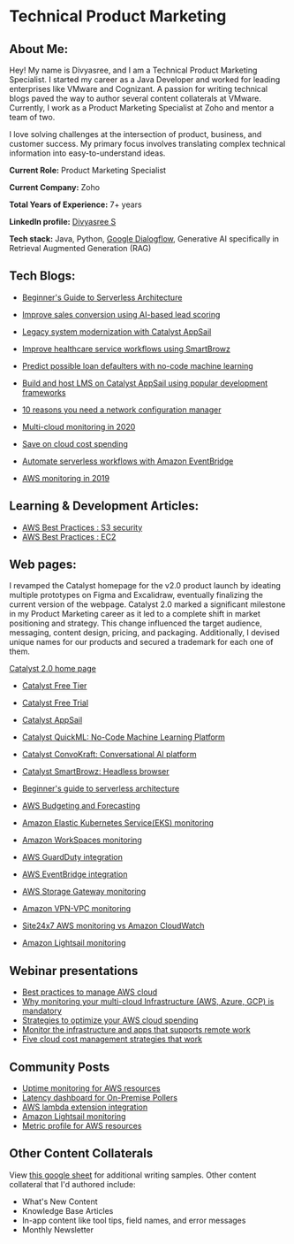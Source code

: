 # Technical Product Marketing
## About Me: 
Hey! My name is Divyasree, and I am a Technical Product Marketing Specialist. I started my career as a Java Developer and worked for leading enterprises like VMware and Cognizant. A passion for writing technical blogs paved the way to author several content collaterals at VMware. Currently, I work as a Product Marketing Specialist at Zoho and mentor a team of two.

I love solving challenges at the intersection of product, business, and customer success. My primary focus involves translating complex technical information into easy-to-understand ideas.  

**Current Role:** Product Marketing Specialist

**Current Company:** Zoho

**Total Years of Experience:** 7+ years

**LinkedIn profile:** [Divyasree S](https://www.linkedin.com/in/divyasree-s/)

**Tech stack:** Java, Python, [Google Dialogflow](https://www.cloudskillsboost.google/public_profiles/ddb52235-9759-4f08-8bdc-41010bc79c06/badges/6810070), Generative AI specifically in Retrieval Augmented Generation (RAG)

## Tech Blogs:

* [Beginner's Guide to Serverless Architecture](https://catalyst.zoho.com/serverless-architecture.html)
* [Improve sales conversion using AI-based lead scoring](https://catalyst.zoho.com/blog/build-with-catalyst/improve-sales-conversion-using-AI-based-lead-scoring-in-Catalyst-QuickML.html)
* [Legacy system modernization with Catalyst AppSail](https://catalyst.zoho.com/blog/build-with-catalyst/legacy-modernisation-with-AppSail-using-popular-development-framework.html)
* [Improve healthcare service workflows using SmartBrowz](https://catalyst.zoho.com/blog/build-with-catalyst/improve-healthcare-services-workflows-using-smartbrowz.html)
* [Predict possible loan defaulters with no-code machine learning](https://catalyst.zoho.com/blog/build-with-catalyst/predict-possible-loan-defaulters-with-no-code-machine-learning.html)
* [Build and host LMS on Catalyst AppSail using popular development frameworks](https://catalyst.zoho.com/blog/build-with-catalyst/build-and-host-LMS-in-AppSail-using-popular-development-framework.html)
  
* [10 reasons you need a network configuration manager](https://www.site24x7.com/blog/10-reasons-you-need-a-network-configuration-manager)
* [Multi-cloud monitoring in 2020](https://www.site24x7.com/blog/multi-cloud-monitoring-a-quick-recap)
* [Save on cloud cost spending](https://www.site24x7.com/blog/save-on-your-cloud-spending-five-essential-cloud-cost-management-strategies-that-work)
* [Automate serverless workflows with Amazon EventBridge](https://www.site24x7.com/blog/automating-serverless-workflows-with-amazon-eventbridge)
* [AWS monitoring in 2019](https://www.site24x7.com/blog/aws-how-did-we-monitor-the-cloud-in-2019)

## Learning & Development Articles: 

* [AWS Best Practices : S3 security](https://www.site24x7.com/learn/aws/aws-best-practices-s3.html)
* [AWS Best Practices : EC2](https://www.site24x7.com/learn/aws/aws-best-practices-ec2.html)

## Web pages:

I revamped the Catalyst homepage for the v2.0 product launch by ideating multiple prototypes on Figma and Excalidraw, eventually finalizing the current version of the webpage. Catalyst 2.0 marked a significant milestone in my Product Marketing career as it led to a complete shift in market positioning and strategy. This change influenced the target audience, messaging, content design, pricing, and packaging. Additionally, I devised unique names for our products and secured a trademark for each one of them.

[Catalyst 2.0 home page](https://catalyst.zoho.com/)

* [Catalyst Free Tier](https://catalyst.zoho.com/free-tier.html)
* [Catalyst Free Trial](https://catalyst.zoho.com/catalyst-free-trial.html)
* [Catalyst AppSail](https://catalyst.zoho.com/app-sail.html)
* [Catalyst QuickML: No-Code Machine Learning Platform](https://catalyst.zoho.com/quickml.html)
* [Catalyst ConvoKraft: Conversational AI platform](https://catalyst.zoho.com/convokraft.html)
* [Catalyst SmartBrowz: Headless browser](https://catalyst.zoho.com/smartbrowz.html)
* [Beginner's guide to serverless architecture](https://catalyst.zoho.com/serverless-architecture.html)

* [AWS Budgeting and Forecasting](https://www.site24x7.com/cloudspend/budget-and-forecasts.html)
* [Amazon Elastic Kubernetes Service(EKS) monitoring](https://www.site24x7.com/amazon-eks-monitoring.html)
* [Amazon WorkSpaces monitoring](https://www.site24x7.com/amazon-workspaces-monitoring.html)
* [AWS GuardDuty integration](https://www.site24x7.com/aws-guardduty-integration.html)
* [AWS EventBridge integration](https://www.site24x7.com/amazon-eventbridge-integration.html)
* [AWS Storage Gateway monitoring](https://www.site24x7.com/aws-storage-gateway-monitoring.html)
* [Amazon VPN-VPC monitoring](https://www.site24x7.com/amazon-vpn-monitoring.html)
* [Site24x7 AWS monitoring vs Amazon CloudWatch](https://www.site24x7.com/cloudwatch-alternative.html)
* [Amazon Lightsail monitoring](https://www.site24x7.com/amazon-lightsail-monitoring.html)

## Webinar presentations

* [Best practices to manage AWS cloud](https://www.youtube.com/watch?v=PhWucuAHGXo)
* [Why monitoring your multi-cloud Infrastructure (AWS, Azure, GCP) is mandatory](https://www.youtube.com/watch?v=0z8Smga93as)
* [Strategies to optimize your AWS cloud spending](https://www.youtube.com/watch?v=NARIFk0nWm8)
* [Monitor the infrastructure and apps that supports remote work](https://www.youtube.com/watch?v=j0IELedSzxY)
* [Five cloud cost management strategies that work](https://www.youtube.com/watch?v=9PqK4r1iz5o)


## Community Posts

* [Uptime monitoring for AWS resources](https://www.site24x7.com/community/introducing-uptime-monitoring-for-aws-resources)
* [Latency dashboard for On-Premise Pollers](https://www.site24x7.com/community/introducing-the-latency-dashboard-for-on-premise-pollers)
* [AWS lambda extension integration](https://www.site24x7.com/community/introducing-aws-lambda-extension-integration)
* [Amazon Lightsail monitoring](https://www.site24x7.com/community/new-feature-amazon-lightsail-instance-monitoring)
* [Metric profile for AWS resources](https://www.site24x7.com/community/introducing-metric-profile-for-aws-resources)

## Other Content Collaterals

View [this google sheet](https://docs.google.com/spreadsheets/d/1oFWYGDjrLXi2UxbMzsCku7QBtBz1Oh7y8SxSjjREzEU/edit#gid=0) for additional writing samples. Other content collateral that I'd authored include: 

* What's New Content
* Knowledge Base Articles
* In-app content like tool tips, field names, and error messages
* Monthly Newsletter
